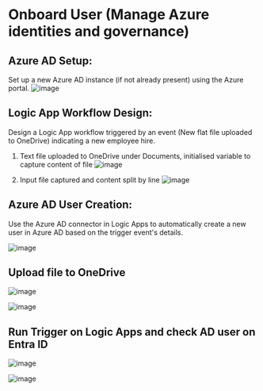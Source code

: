# Onboard User (Manage Azure identities and governance)

## Azure AD Setup:
Set up a new Azure AD instance (if not already present) using the Azure portal.
![image](https://github.com/linkgoba/Azure-Administration/assets/129736461/078f1b27-d1d7-4f2a-a53e-e938e7ce1323)

## Logic App Workflow Design:
Design a Logic App workflow triggered by an event (New flat file uploaded to OneDrive) indicating a new employee hire.

1. Text file uploaded to OneDrive under Documents, initialised variable to capture content of file
![image](https://github.com/linkgoba/Azure-Administration/assets/129736461/6d0c7e8d-3a3a-4cf8-894a-f4c350053076)

2. Input file captured and content split by line
![image](https://github.com/linkgoba/Azure-Administration/assets/129736461/42b6679b-cf8a-463d-a4a4-a910b63d627f)

## Azure AD User Creation:
Use the Azure AD connector in Logic Apps to automatically create a new user in Azure AD based on the trigger event's details.

![image](https://github.com/linkgoba/Azure-Administration/assets/129736461/454f1851-e4ea-41a5-8a1c-db70c1c28623)

## Upload file to OneDrive

![image](https://github.com/linkgoba/Azure-Administration/assets/129736461/37e90edd-af76-4ea2-b6a0-64457f8340ff)

![image](https://github.com/linkgoba/Azure-Administration/assets/129736461/2cba3674-f1c6-4e13-9755-86c9ff5802e3)


## Run Trigger on Logic Apps and check AD user on Entra ID

![image](https://github.com/linkgoba/Azure-Administration/assets/129736461/4a002d3b-0b7d-4546-8f97-e80cf26a49d9)

![image](https://github.com/linkgoba/Azure-Administration/assets/129736461/16c68638-d8f0-46bc-b98e-30e1202cf751)

